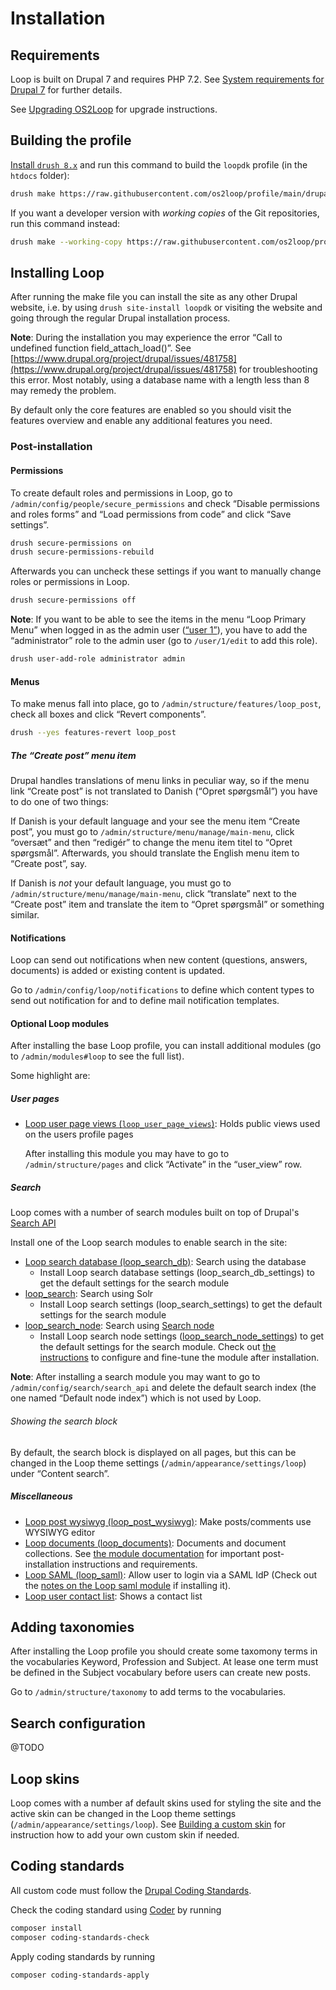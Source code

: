 # Installation

## Requirements

Loop is built on Drupal 7 and requires PHP 7.2. See [System requirements for
Drupal 7](https://www.drupal.org/docs/7/system-requirements) for further
details.

See [Upgrading OS2Loop](UPGRADE.md) for upgrade instructions.

## Building the profile

[Install `drush 8.x`](https://docs.drush.org/en/8.x/) and run this command to build
the `loopdk` profile (in the `htdocs` folder):

```sh
drush make https://raw.githubusercontent.com/os2loop/profile/main/drupal.make htdocs
```

If you want a developer version with _working copies_ of the Git repositories,
run this command instead:

```sh
drush make --working-copy https://raw.githubusercontent.com/os2loop/profile/main/drupal.make htdocs
```

## Installing Loop

After running the make file you can install the site as any other Drupal
website, i.e. by using `drush site-install loopdk` or visiting the website and
going through the regular Drupal installation process.

**Note**: During the installation you may experience the error “Call to
undefined function field_attach_load()”. See
[https://www.drupal.org/project/drupal/issues/481758](https://www.drupal.org/project/drupal/issues/481758)
for troubleshooting this error. Most notably, using a database name with a
length less than 8 may remedy the problem.

By default only the core features are enabled so you should visit the features
overview and enable any additional features you need.

### Post-installation

#### Permissions

To create default roles and permissions in Loop, go to
`/admin/config/people/secure_permissions` and check “Disable permissions and roles
forms” and “Load permissions from code” and click “Save settings”.

```sh
drush secure-permissions on
drush secure-permissions-rebuild
```

Afterwards you can uncheck these settings if you want to manually change roles
or permissions in Loop.

```sh
drush secure-permissions off
```

**Note**: If you want to be able to see the items in the menu “Loop Primary
Menu” when logged in as the admin user ([“user
1”](https://www.drupal.org/docs/7/understanding-drupal/users-permissions-and-roles#s-associating-more-information-with-users)),
you have to add the “administrator” role to the admin user (go to `/user/1/edit`
to add this role).

```sh
drush user-add-role administrator admin
```

#### Menus

To make menus fall into place, go to `/admin/structure/features/loop_post`,
check all boxes and click “Revert components”.

```sh
drush --yes features-revert loop_post
```

##### The “Create post” menu item

Drupal handles translations of menu links in peculiar way, so if the menu link
“Create post” is not translated to Danish (“Opret spørgsmål”) you have to do one
of two things:

If Danish is your default language and your see the menu item “Create post”, you
must go to `/admin/structure/menu/manage/main-menu`, click “oversæt” and then
“redigér” to change the menu item titel to “Opret spørgsmål”. Afterwards, you
should translate the English menu item to “Create post”, say.

If Danish is *not* your default language, you must go to
`/admin/structure/menu/manage/main-menu`, click “translate” next to
the “Create post” item and translate the item to “Opret spørgsmål” or something
similar.

#### Notifications

Loop can send out notifications when new content (questions, answers, documents)
is added or existing content is updated.

Go to `/admin/config/loop/notifications` to define which content types to send
out notification for and to define mail notification templates.

#### Optional Loop modules

After installing the base Loop profile, you can install additional modules (go
to `/admin/modules#loop` to see the full list).

Some highlight are:

##### User pages

* [Loop user page views
  (`loop_user_page_views`)](modules/loop_user_page_views/README.md): Holds
  public views used on the users profile pages

  After installing this module you may have to go to `/admin/structure/pages`
  and click “Activate” in the “user_view” row.

##### Search

Loop comes with a number of search modules built on top of Drupal's [Search
API](https://www.drupal.org/project/search_api)

Install one of the Loop search modules to enable search in the site:

* [Loop search database (loop_search_db)](modules/loop_search_db/README.md):
  Search using the database
  * Install Loop search database settings (loop_search_db_settings) to get the
    default settings for the search module
* [loop_search](modules/loop_search/README.md): Search using Solr
  * Install Loop search settings (loop_search_settings) to get the default
    settings for the search module
* [loop_search_node](modules/loop_search_node/README.md): Search using [Search
  node](https://github.com/search-node)
  * Install Loop search node settings
    ([loop_search_node_settings](modules/loop_search_node_settings/README.md))
    to get the default settings for the search module. Check out [the
    instructions](modules/loop_search_node_settings/README.md) to configure and
    fine-tune the module after installation.

**Note**: After installing a search module you may want to go to
`/admin/config/search/search_api` and delete the default search index (the one
named “Default node index”) which is not used by Loop.

###### Showing the search block

By default, the search block is displayed on all pages, but this can be changed
in the Loop theme settings (`/admin/appearance/settings/loop`) under “Content
search”.

##### Miscellaneous

* [Loop post wysiwyg (loop_post_wysiwyg)](modules/loop_post_wysiwyg/README.md):
  Make posts/comments use WYSIWYG editor
* [Loop documents (loop_documents)](modules/loop_documents/README.md): Documents
  and document collections. See [the module
  documentation](modules/loop_documents/README.md) for important
  post-installation instructions and requirements.
* [Loop SAML (loop_saml)](modules/loop_saml/README.md): Allow user to login via
  a SAML IdP (Check out the [notes on the Loop saml
  module](modules/loop_saml/README.md) if installing it).
* [Loop user contact list](modules/loop_user_contact_list/README.md): Shows a
  contact list

## Adding taxonomies

After installing the Loop profile you should create some taxomony terms in the
vocabularies Keyword, Profession and Subject. At lease one term must be defined
in the Subject vocabulary before users can create new posts.

Go to `/admin/structure/taxonomy` to add terms to the vocabularies.

## Search configuration

@TODO

## Loop skins

Loop comes with a number af default skins used for styling the site and the
active skin can be changed in the Loop theme settings
(`/admin/appearance/settings/loop`). See [Building a custom
skin](themes/loop/README.md#building-a-custom-skin) for instruction how to add
your own custom skin if needed.

## Coding standards

All custom code must follow the [Drupal Coding
Standards](https://www.drupal.org/docs/develop/standards).

Check the coding standard using [Coder](https://www.drupal.org/project/coder) by
running

```sh
composer install
composer coding-standards-check
```

Apply coding standards by running

```sh
composer coding-standards-apply
```
